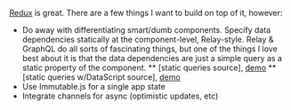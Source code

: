 [Redux](https://github.com/gaearon/redux) is great. There are a few things I want to build on top of it, however:

* Do away with differentiating smart/dumb components. Specify data
  dependencies statically at the component-level, Relay-style. Relay &
  GraphQL do all sorts of fascinating things, but one of the things I
  love best about it is that the data dependencies are just a simple
  query as a static property of the component.
** [static queries source], [demo](http://jlongster.github.io/redux-experiments/static-queries/)
** [static queries w/DataScript source], [demo](http://jlongster.github.io/redux-experiments/static-queries-datascript/)
* Use Immutable.js for a single app state
* Integrate channels for async (optimistic updates, etc)